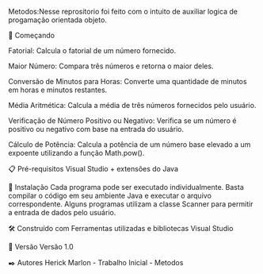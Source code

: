Metodos:Nesse reprositorio foi feito com o intuito de auxiliar logica de progamação orientada objeto.

🚀 Começando

Fatorial:
Calcula o fatorial de um número fornecido.

Maior Número:
Compara três números e retorna o maior deles.

Conversão de Minutos para Horas:
Converte uma quantidade de minutos em horas e minutos restantes.

Média Aritmética:
Calcula a média de três números fornecidos pelo usuário.

Verificação de Número Positivo ou Negativo:
Verifica se um número é positivo ou negativo com base na entrada do usuário.

Cálculo de Potência:
Calcula a potência de um número base elevado a um expoente utilizando a função Math.pow().

📋 Pré-requisitos
Visual Studio + extensões do Java

🔧 Instalação
Cada programa pode ser executado individualmente. Basta compilar o código em seu ambiente Java e executar o arquivo correspondente. Alguns programas utilizam a classe Scanner para permitir a entrada de dados pelo usuário.


🛠️ Construído com
Ferramentas utilizadas e bibliotecas
Visual Studio 

📌 Versão
Versão 1.0 

✒️ Autores
Herick Marlon - Trabalho Inicial - Metodos 
